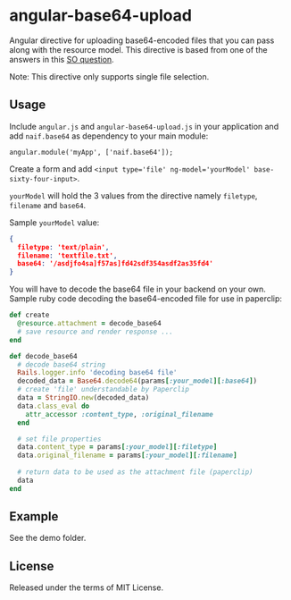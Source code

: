 angular-base64-upload
=====================

Angular directive for uploading base64-encoded files that you can pass along with the resource model. This directive is based from one of the answers in this [SO question](http://stackoverflow.com/questions/20521366/rails-4-angularjs-paperclip-how-to-upload-file).

Note: This directive only supports single file selection.

Usage
-------

Include `angular.js` and `angular-base64-upload.js` in your application and add `naif.base64` as dependency to your main module:

```
angular.module('myApp', ['naif.base64']);
```

Create a form and add `<input type='file' ng-model='yourModel' base-sixty-four-input>`. 

`yourModel` will hold the 3 values from the directive namely `filetype`, `filename` and `base64`.

Sample `yourModel` value:
```json
{
  filetype: 'text/plain',
  filename: 'textfile.txt',
  base64: '/asdjfo4sa]f57as]fd42sdf354asdf2as35fd4'
}
```

You will have to decode the base64 file in your backend on your own.
Sample ruby code decoding the base64-encoded file for use in paperclip:
```ruby
def create
  @resource.attachment = decode_base64
  # save resource and render response ...
end

def decode_base64
  # decode base64 string
  Rails.logger.info 'decoding base64 file'
  decoded_data = Base64.decode64(params[:your_model][:base64])
  # create 'file' understandable by Paperclip
  data = StringIO.new(decoded_data)
  data.class_eval do
    attr_accessor :content_type, :original_filename
  end

  # set file properties
  data.content_type = params[:your_model][:filetype]
  data.original_filename = params[:your_model][:filename]
  
  # return data to be used as the attachment file (paperclip)
  data
end
```

Example
--------------------------
See the demo folder.

## License

Released under the terms of MIT License.
